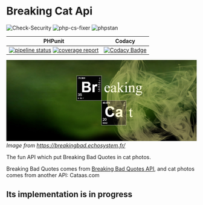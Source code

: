 # Breaking Cat Api

![Check-Security](https://github.com/CarolineDirat/BreakingCatAPI/workflows/Check-Security/badge.svg?branch=develop&event=push) ![php-cs-fixer](https://github.com/CarolineDirat/BreakingCatAPI/workflows/php-cs-fixer/badge.svg?branch=develop&event=push) ![phpstan](https://github.com/CarolineDirat/BreakingCatAPI/workflows/phpstan/badge.svg?branch=develop&event=push)

| PHPunit | Codacy |
| ------- | ------ |
|[![pipeline status](https://gitlab.com/Squirrel-Jo/BreakingCatAPI/badges/develop/pipeline.svg)](https://gitlab.com/Squirrel-Jo/BreakingCatAPI/-/commits/develop) [![coverage report](https://gitlab.com/Squirrel-Jo/BreakingCatAPI/badges/develop/coverage.svg)](https://gitlab.com/Squirrel-Jo/BreakingCatAPI/-/commits/develop)|[![Codacy Badge](https://app.codacy.com/project/badge/Grade/8431cca53d5a4b22bf2ffee9e8be848d)](https://www.codacy.com/gh/CarolineDirat/BreakingCatAPI/dashboard?utm_source=github.com&amp;utm_medium=referral&amp;utm_content=CarolineDirat/BreakingCatAPI&amp;utm_campaign=Badge_Grade) |

![](https://github.com/CarolineDirat/BreakingCatAPI/blob/master/breaking_cat_header.png)
*Image from <https://breakingbad.echosystem.fr/>*

The fun API which put Breaking Bad Quotes in cat photos.

Breaking Bad Quotes comes from [Breaking Bad Quotes API](https://breakingbadquotes.xyz/), and cat photos comes from another API: Cataas.com

## Its implementation is in progress
